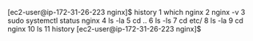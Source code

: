 [ec2-user@ip-172-31-26-223 nginx]$ history
    1  which nginx
    2  nginx -v
    3  sudo systemctl status nginx
    4  ls -la
    5  cd ..
    6  ls -ls
    7  cd etc/
    8  ls -la
    9  cd nginx
   10  ls
   11  history
[ec2-user@ip-172-31-26-223 nginx]$
